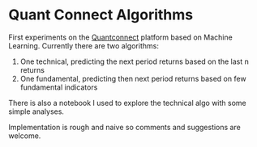 # Quant Connect Algorithms
First experiments on the [Quantconnect](https://www.quantconnect.com/) platform based on Machine Learning.
Currently there are two algorithms: 
1) One technical, predicting the next period returns based on the last n returns
2) One fundamental, predicting then next period returns based on few fundamental indicators

There is also a notebook I used to explore the technical algo with some simple analyses.

Implementation is rough and naive so comments and suggestions are welcome.